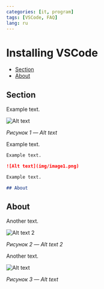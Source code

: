 ```yaml
---
categories: [it, program]
tags: [VSCode, FAQ]
lang: ru
---
```


# Installing VSCode

- [Section](#section)
- [About](#about)

## Section

Example text.

![Alt text](img/image1.png)

_Рисунок 1 — Alt text_

Example text.

```markdown
Example text.

![Alt text](img/image1.png)

Example text.

## About
```

## About

Another text.

![Alt text 2](img/image2.png)

_Рисунок 2 — Alt text 2_

Another text.

![Alt text](img/image3.png)

_Рисунок 3 — Alt text_
